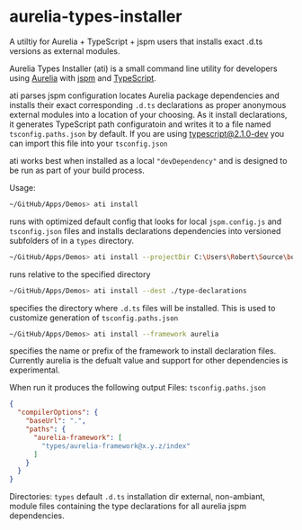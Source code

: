 # aurelia-types-installer
A utiltiy for Aurelia + TypeScript + jspm users that installs exact .d.ts versions as external modules.

Aurelia Types Installer (ati) is a small command line utility for developers using [Aurelia](https://github.com/Aurelia) with [jspm](//jspm.io/) and [TypeScript](https://github.com/Microsoft/TypeScript).

ati parses jspm configuration locates Aurelia package dependencies and installs their exact corresponding `.d.ts` declarations as proper
anonymous external modules into a location of your choosing. As it install declarations, it generates TypeScript path configuratoin and 
writes it to a file named `tsconfig.paths.json` by default. If you are using typescript@2.1.0-dev you can import this file into your `tsconfig.json`

ati works best when installed as a local `"devDependency"` and is designed to be run as part of your build process.

Usage:

```bash
~/GitHub/Apps/Demos> ati install
```
runs with optimized default config that looks for local `jspm.config.js` and `tsconfig.json` files and installs declarations dependencies 
into versioned subfolders of in a `types` directory.

```bash
~/GitHub/Apps/Demos> ati install --projectDir C:\Users\Robert\Source\bobs-app
```
runs relative to the specified directory

```bash
~/GitHub/Apps/Demos> ati install --dest ./type-declarations
```
specifies the directory where `.d.ts` files will be installed. This is used to customize generation of `tsconfig.paths.json`

```bash
~/GitHub/Apps/Demos> ati install --framework aurelia
```
specifies the name or prefix of the framework to install declaration files. Currently aurelia is the defualt value and support for other dependencies is experimental.

When run it produces the following output
Files:
`tsconfig.paths.json`
```JSON
{
  "compilerOptions": {
    "baseUrl": ".",
    "paths": {
      "aurelia-framework": [
        "types/aurelia-framework@x.y.z/index"
      ]
    }
  }
}
```
Directories:
`types` default `.d.ts` installation dir
external, non-ambiant, module files containing the type declarations for all aurelia jspm dependencies.
